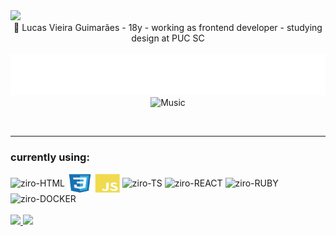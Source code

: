 <img src="https://raw.githubusercontent.com/BrunnerLivio/brunnerlivio/master/images/welcome.png">
          
<div align="center">
📕 Lucas Vieira Guimarães - 18y - working as frontend developer - studying design at PUC SC
</div>
<br />

<div href="https://github.com/Zzziiro/README/issues/1" align="center">
  <a href="https://github.com/Zzziiro/README/issues/1#issuecomment-new">
    <img src="https://raw.githubusercontent.com/BrunnerLivio/brunnerlivio/master/images/guestbook.svg" /> 
  </a>
  <img height="100" alt="Music" src="https://raw.githubusercontent.com/BrunnerLivio/brunnerlivio/master/images/music.gif"> 
</div>

<br /> <hr />

  <h3>currently using:</h3>
<div> 
  <img align="center" alt="ziro-HTML" height="30" width="40" src="https://cdn.jsdelivr.net/gh/devicons/devicon/icons/html5/html5-original.svg">
  <img align="center" alt="ziro-CSS" height="30" width="40" src="https://raw.githubusercontent.com/devicons/devicon/master/icons/css3/css3-original.svg">
  <img align="center" alt="ziro-Js" height="30" width="40" src="https://raw.githubusercontent.com/devicons/devicon/master/icons/javascript/javascript-plain.svg">
  <img align="center" alt="ziro-TS" height="30" width="40" src="https://cdn.jsdelivr.net/gh/devicons/devicon/icons/typescript/typescript-original.svg">
  <img align="center" alt="ziro-REACT" height="30" width="40" src="https://cdn.jsdelivr.net/gh/devicons/devicon/icons/react/react-original.svg">
  <img align="center" alt="ziro-RUBY" height="30" width="40" src="https://cdn.jsdelivr.net/gh/devicons/devicon/icons/ruby/ruby-original.svg">
  <img align="center" alt="ziro-DOCKER" height="30" width="40" src="https://cdn.jsdelivr.net/gh/devicons/devicon@latest/icons/docker/docker-original.svg" />
</div>

<br/>

<div >
  <a href="https://instagram.com/zzziiro" target="_blank"><img src="https://img.shields.io/badge/-Instagram-%23E4405F?style=for-the-badge&logo=instagram&logoColor=white" target="_blank"/>
  <a href="https://www.linkedin.com/in/lucas-guimarães-16b064228/" target="_blank"><img src="https://img.shields.io/badge/-LinkedIn-%230077B5?style=for-the-badge&logo=linkedin&logoColor=white" target="_blank"/> 
</div>
